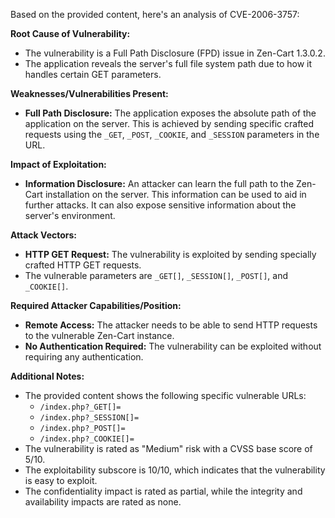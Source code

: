 Based on the provided content, here's an analysis of CVE-2006-3757:

**Root Cause of Vulnerability:**

*   The vulnerability is a Full Path Disclosure (FPD) issue in Zen-Cart 1.3.0.2.
*   The application reveals the server's full file system path due to how it handles certain GET parameters.

**Weaknesses/Vulnerabilities Present:**

*   **Full Path Disclosure:** The application exposes the absolute path of the application on the server. This is achieved by sending specific crafted requests using the `_GET`, `_POST`, `_COOKIE`, and `_SESSION` parameters in the URL.

**Impact of Exploitation:**

*   **Information Disclosure:** An attacker can learn the full path to the Zen-Cart installation on the server. This information can be used to aid in further attacks. It can also expose sensitive information about the server's environment.

**Attack Vectors:**

*   **HTTP GET Request:** The vulnerability is exploited by sending specially crafted HTTP GET requests.
*   The vulnerable parameters are `_GET[]`, `_SESSION[]`, `_POST[]`, and `_COOKIE[]`.

**Required Attacker Capabilities/Position:**

*   **Remote Access:** The attacker needs to be able to send HTTP requests to the vulnerable Zen-Cart instance.
*   **No Authentication Required:** The vulnerability can be exploited without requiring any authentication.

**Additional Notes:**

*   The provided content shows the following specific vulnerable URLs:
    *   `/index.php?_GET[]=`
    *   `/index.php?_SESSION[]=`
    *   `/index.php?_POST[]=`
    *   `/index.php?_COOKIE[]=`
*   The vulnerability is rated as "Medium" risk with a CVSS base score of 5/10.
*   The exploitability subscore is 10/10, which indicates that the vulnerability is easy to exploit.
*   The confidentiality impact is rated as partial, while the integrity and availability impacts are rated as none.